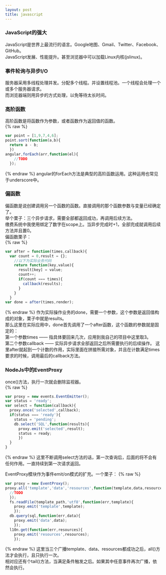 ```yaml
---
layout: post
title: javascript
---
```


### JavaScript的强大
  JavaScript是世界上最流行的语言。Google地图、Gmail、Twitter、Facebook、GitHub。  
  JavaScript发展、性能提升。甚至浏览器中可以加载Linux内核(jslinux)。  

### 事件轮询与异步I/O
  服务器采用多线程处理并发。分配多个线程。并设置线程池。一个线程会处理一个或多个服务器请求。  
  而浏览器端则用异步的方式处理，以免等待太长时间。

### 高阶函数
  高阶函数是将函数作为参数，或者函数作为返回值的函数。  
  {% raw %}
  ```javascript
  var point = [1,9,7,4,6];  
  point.sort(function(a,b){  
    return a - b;  
    })
  angular,forEach(arr,function(el){  
      //TODO  
    });
  ```
  {% endraw %}
  angular的forEach方法是典型的高阶函数运用。这种运用也常见于underscore中。

### 偏函数
  偏函数是说创建调用另一个函数的函数。直接调用的那个函数参数与变量已经确定了。  
  举个栗子：三个异步请求，需要全部都返回成功，再调用后续方法。  
  缴费系统中我使用绑定了数字在scope上。当异步完成时+1，全部完成就调用后续方法并且置0。  
  偏函数栗子：  
  {% raw %}
  ```javascript
  var after = function(times,callback){
    var count = 0,result = {};
      //以下为实际业务代码
      return function(key,value){
        result[key] = value;
        count++;
        if(count === times){
          callback(results);
        }
      }
    }
  var done = after(times,render);
  ```
  {% endraw %}
  作为实际操作业务的done，需要一个参数，这个参数是返回值构成的对象，栗子中就是results。  
  那么这里在实际应用中，done首先调用了一个after函数，这个函数的参数就是固定的：  
  第一个参数times —— 指具体要回来几次，应用到我自己的项目中这里取3。  
  第二个参数callback —— 实际异步请求全部返回之后所需要执行的后续操作。
  这里after就起到一个计数的作用，实际里面在拼接所需对象，并且在计数满足times要求的时候，调用最后的callback方法。

### NodeJs中的EventProxy
  once()方法，执行一次就会删除监视器。  
  {% raw %}
  ```javascript
  var proxy = new events.EventEmitter();
  var status = 'ready';
  var select = function(callback){
    proxy.once('selected',callback);
    if(status === 'ready'){
      status = 'pending';
      db.select('SQL',function(results){
        proxy.emit('selected',result);
        status = ready;
        })
    }
  }
  ```
  {% endraw %}
  这里不断调用select方法的话，第一次查询后，后面的将不会有任何作用。一直持续到第一次请求返回。


  EventProxy模块作为事件emit/on模式的扩充。一个栗子：
  {% raw %}
  ```javascript
  var proxy = new EventProxy();
  proxy.all('template','data','resources',function(template,data,resources){
    //TODO
    });
    fs.readFile(template_path,'utf8',function(err,template){
      proxy.emit('template',template);
      });
    db.query(sql,function(err,data){
      proxy.emit('data',data);
      });
    l10n.get(function(err,resources){
      proxy.emit('resources',resources);
      });
  ```
  {% endraw %}
  这里当三个广播template、data、resources都成功之后，all()方法才会执行，且只执行一次。  
  相对应还有个tail()方法，当满足条件触发之后。如果其中任意事件再次广播，依然会执行。
